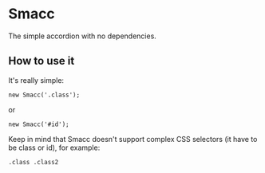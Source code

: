 # Smacc
The simple accordion with no dependencies.

## How to use it
It's really simple:
```
new Smacc('.class');
```
or
```
new Smacc('#id');
```
Keep in mind that Smacc doesn't support complex CSS selectors (it have to be class or id), for example:
```
.class .class2
```
